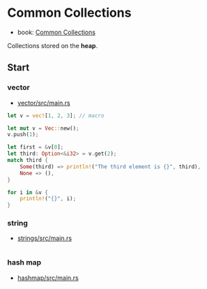 # Common Collections

- book: [Common Collections](https://doc.rust-lang.org/book/ch08-00-common-collections.html)

Collections stored on the **heap**.

## Start

### vector

- [vector/src/main.rs](vector/src/main.rs)

```rs
let v = vec![1, 2, 3]; // macro

let mut v = Vec::new();
v.push(1);

let first = &v[0];
let third: Option<&i32> = v.get(2);
match third {
    Some(third) => println!("The third element is {}", third),
    None => (),
}

for i in &v {
    println!("{}", i);
}
```

### string

- [strings/src/main.rs](strings/src/main.rs)

```rs

```

### hash map

- [hashmap/src/main.rs](hashmap/src/main.rs)

```rs

```
